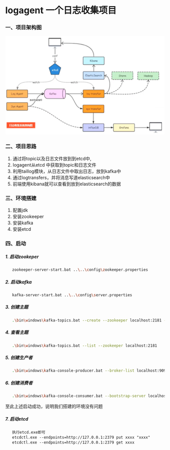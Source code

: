 # logagent 一个日志收集项目
### 一、项目架构图
![framework.png](./doc/framework.png)

### 二、项目思路
   1. 通过将topic以及日志文件放到到etcd中,
   2. logagent从etcd 中获取到topic和日志文件
   3. 利用taillog模块，从日志文件中取出日志，放到kafka中
   4. 通过logtransfers，并将消息写道elasticsearch中
   5. 前端使用kibana就可以查看到放到elasticsearch的数据
### 三、环境搭建
   1. 配置jdk
   2. 安装zookeeper
   3. 安装kafka
   4. 安装etcd

### 四、启动

##### 1. 启动zookeper
``` bash
   zookeeper-server-start.bat ..\..\config\zookeeper.properties
```
##### 2. 启动kafka
``` bash
   kafka-server-start.bat ..\..\config\server.properties
```

##### 3. 创建主题
``` bash
   .\bin\windows\kafka-topics.bat --create --zookeeper localhost:2181 --replication-factor 1 --partitions 1 --topic test
```
##### 4. 查看主题
``` bash
   .\bin\windows\kafka-topics.bat --list --zookeeper localhost:2181
```
##### 5. 创建生产者
``` bash
   .\bin\windows\kafka-console-producer.bat --broker-list localhost:9092 --topic test
```
##### 6. 创建消费者
``` bash
   .\bin\windows\kafka-console-consumer.bat --bootstrap-server localhost:9092 --topic test --from-beginning
```
   至此上述启动成功，说明我们搭建的环境没有问题

##### 7. 启动etcd
```
   执行etcd.exe即可
   etcdctl.exe --endpoints=http://127.0.0.1:2379 put xxxx "xxxx"
   etcdctl.exe --endpoints=http://127.0.0.1:2379 get xxxx

```
   

